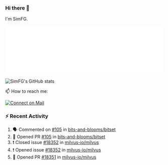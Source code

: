 ### Hi there 👋

I'm SimFG.

![Metrics](/metrics.plugin.followup.user.svg)

![SimFG's GitHub stats](https://github-readme-stats.vercel.app/api?username=SimFG&show_icons=true&theme=radical&count_private=true)

📫 How to reach me:

[![Connect on Mail](https://img.shields.io/badge/Ask%20me-anything-1abc9c.svg)](mailto:1142838399@qq.com)

### :zap: Recent Activity

<!--START_SECTION:activity-->
1. 🗣 Commented on [#105](https://github.com/bits-and-blooms/bitset/issues/105) in [bits-and-blooms/bitset](https://github.com/bits-and-blooms/bitset)
2. 💪 Opened PR [#105](https://github.com/bits-and-blooms/bitset/pull/105) in [bits-and-blooms/bitset](https://github.com/bits-and-blooms/bitset)
3. ❗️ Closed issue [#18352](https://github.com/milvus-io/milvus/issues/18352) in [milvus-io/milvus](https://github.com/milvus-io/milvus)
4. ❗️ Opened issue [#18352](https://github.com/milvus-io/milvus/issues/18352) in [milvus-io/milvus](https://github.com/milvus-io/milvus)
5. 💪 Opened PR [#18351](https://github.com/milvus-io/milvus/pull/18351) in [milvus-io/milvus](https://github.com/milvus-io/milvus)
<!--END_SECTION:activity-->

